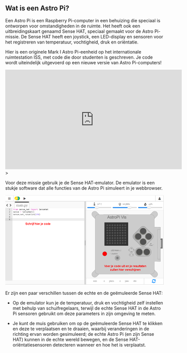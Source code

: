 ## Wat is een Astro Pi?

Een Astro Pi is een Raspberry Pi-computer in een behuizing die speciaal is ontworpen voor omstandigheden in de ruimte. Het heeft ook een uitbreidingskaart genaamd Sense HAT, speciaal gemaakt voor de Astro Pi-missie. De Sense HAT heeft een joystick, een LED-display en sensoren voor het registreren van temperatuur, vochtigheid, druk en oriëntatie.

Hier is een originele Mark I Astro Pi-eenheid op het internationale ruimtestation ISS, met code die door studenten is geschreven. Je code wordt uiteindelijk uitgevoerd op een nieuwe versie van Astro Pi-computers!


<iframe width="560" height="315" src="https://www.youtube.com/embed/4ykbAJeGPMM" frameborder="0" allow="accelerometer; autoplay; encrypted-media; gyroscope; picture-in-picture" allowfullscreen mark="crwd-mark"></iframe>>

Voor deze missie gebruik je de Sense HAT-emulator. De emulator is een stukje software dat alle functies van de Astro Pi simuleert in je webbrowser.

![A labelled screenshot of the Sense HAT emulator with the code window on the left and the emulator on the right.](images/sense-hat-emulator.png)

Er zijn een paar verschillen tussen de echte en de geëmuleerde Sense HAT:

- Op de emulator kun je de temperatuur, druk en vochtigheid zelf instellen met behulp van schuifregelaars, terwijl de echte Sense HAT in de Astro Pi sensoren gebruikt om deze parameters in zijn omgeving te meten.

- Je kunt de muis gebruiken om op de geëmuleerde Sense HAT te klikken en deze te verplaatsen en te draaien, waarbij veranderingen in de richting ervan worden gesimuleerd; de echte Astro Pi (en zijn Sense HAT) kunnen in de echte wereld bewegen, en de Sense HAT-oriëntatiesensoren detecteren wanneer en hoe het is verplaatst.

